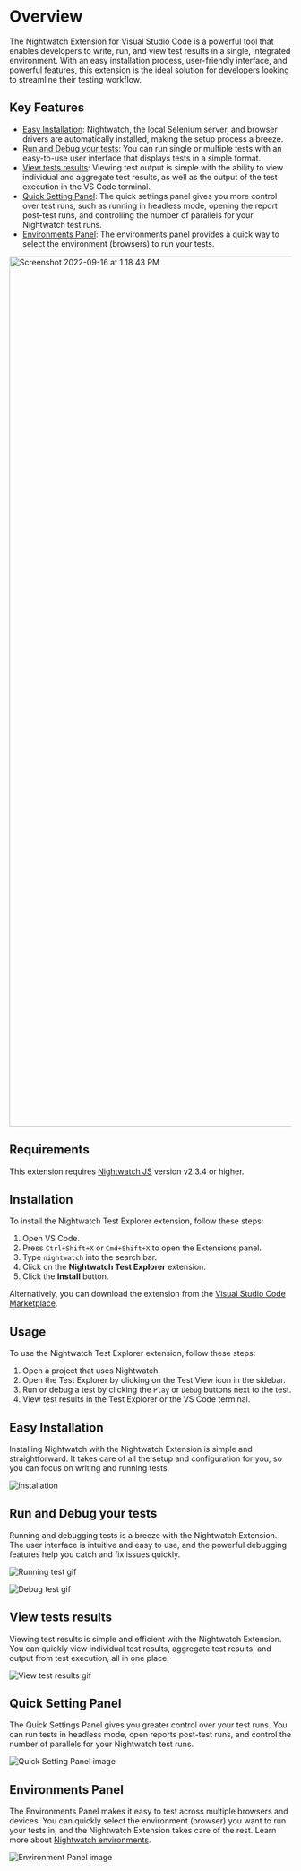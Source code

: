 # Overview

The Nightwatch Extension for Visual Studio Code is a powerful tool that enables developers to write, run, and view test results in a single, integrated environment. With an easy installation process, user-friendly interface, and powerful features, this extension is the ideal solution for developers looking to streamline their testing workflow.

## Key Features

- [Easy Installation](#easy-installation): Nightwatch, the local Selenium server, and browser drivers are automatically installed, making the setup process a breeze.
- [Run and Debug your tests](#run-and-debug-your-tests): You can run single or multiple tests with an easy-to-use user interface that displays tests in a simple format.
- [View tests results](#view-tests-results): Viewing test output is simple with the ability to view individual and aggregate test results, as well as the output of the test execution in the VS Code terminal.
- [Quick Setting Panel](#quick-setting-panel): The quick settings panel gives you more control over test runs, such as running in headless mode, opening the report post-test runs, and controlling the number of parallels for your Nightwatch test runs.
- [Environments Panel](#environments-panel): The environments panel provides a quick way to select the environment (browsers) to run your tests.

<img width="1552" alt="Screenshot 2022-09-16 at 1 18 43 PM" src="https://user-images.githubusercontent.com/8705386/224010663-65589144-6ac8-474c-81c7-60d66f78bd48.png">

## Requirements

This extension requires [Nightwatch JS][nightwatch] version v2.3.4 or higher.

## Installation

To install the Nightwatch Test Explorer extension, follow these steps:

1. Open VS Code.
2. Press `Ctrl+Shift+X` or `Cmd+Shift+X` to open the Extensions panel.
3. Type `nightwatch` into the search bar.
4. Click on the **Nightwatch Test Explorer** extension.
5. Click the **Install** button.

Alternatively, you can download the extension from the [Visual Studio Code Marketplace][vscode-marketplace-link].

## Usage

To use the Nightwatch Test Explorer extension, follow these steps:

1. Open a project that uses Nightwatch.
2. Open the Test Explorer by clicking on the Test View icon in the sidebar.
3. Run or debug a test by clicking the `Play` or `Debug` buttons next to the test.
4. View test results in the Test Explorer or the VS Code terminal.

## Easy Installation

Installing Nightwatch with the Nightwatch Extension is simple and straightforward. It takes care of all the setup and configuration for you, so you can focus on writing and running tests.

![installation](https://user-images.githubusercontent.com/8705386/190579688-0bb1b1fa-161e-4e10-a409-a18df2672f31.gif)

## Run and Debug your tests

Running and debugging tests is a breeze with the Nightwatch Extension. The user interface is intuitive and easy to use, and the powerful debugging features help you catch and fix issues quickly.

![Running test gif](https://user-images.githubusercontent.com/8705386/190579700-30e75b82-be29-4ba8-bdc6-2b669f7b8a8f.gif)

![Debug test gif](https://user-images.githubusercontent.com/8705386/190579636-5b68c60f-f2be-44ec-b4ab-2e6c13d5c748.gif)

## View tests results

Viewing test results is simple and efficient with the Nightwatch Extension. You can quickly view individual test results, aggregate test results, and output from test execution, all in one place.

![View test results gif](https://user-images.githubusercontent.com/8705386/190579714-d1a88218-372e-49d7-a8af-8d615ed23379.gif)

## Quick Setting Panel

The Quick Settings Panel gives you greater control over your test runs. You can run tests in headless mode, open reports post-test runs, and control the number of parallels for your Nightwatch test runs.

![Quick Setting Panel image](https://user-images.githubusercontent.com/8705386/223973479-bffce5e3-9dff-483e-8cbe-ec488ec9bf4a.png)

## Environments Panel

The Environments Panel makes it easy to test across multiple browsers and devices. You can quickly select the environment (browser) you want to run your tests in, and the Nightwatch Extension takes care of the rest. Learn more about [Nightwatch environments][nightwatch-environments].

![Environment Panel image](https://user-images.githubusercontent.com/8705386/223973930-911a2da0-dc4f-46d5-81eb-1606e622add2.png)

[nightwatch]: https://nightwatchjs.org/
[nightwatch-environments]: https://nightwatchjs.org/guide/concepts/test-environments.html
[vscode-marketplace-link]: https://marketplace.visualstudio.com/items?itemName=browserstackcom.nightwatch
